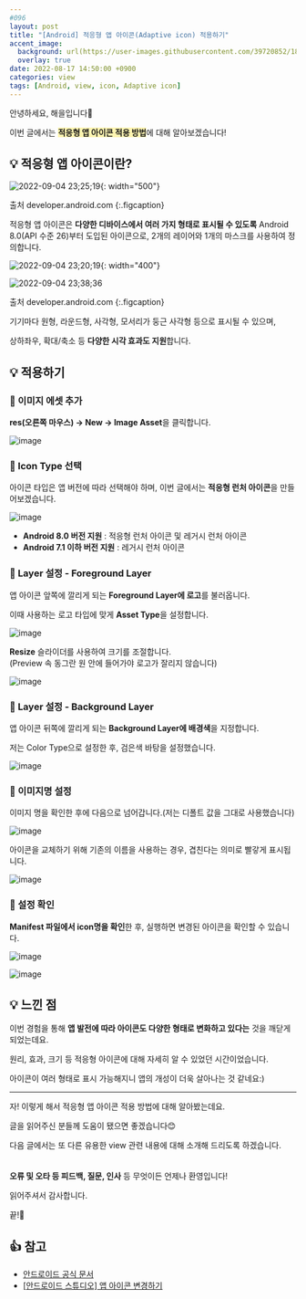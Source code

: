 ```yaml
---
#096
layout: post
title: "[Android] 적응형 앱 아이콘(Adaptive icon) 적용하기"
accent_image:
  background: url(https://user-images.githubusercontent.com/39720852/188318519-8f404e64-0c7d-4bd1-97ac-d37b6dd78360.gif) center/cover
  overlay: true
date: 2022-08-17 14:50:00 +0900
categories: view
tags: [Android, view, icon, Adaptive icon]
---
```


안녕하세요, 해을입니다🦖

이번 글에서는 <span style="background-color:#fff5b1">**적응형 앱 아이콘 적용 방법**</span>에 대해 알아보겠습니다!

## 💡 적응형 앱 아이콘이란?

![2022-09-04 23;25;19](https://user-images.githubusercontent.com/39720852/188318519-8f404e64-0c7d-4bd1-97ac-d37b6dd78360.gif){: width="500"}

출처 developer.android.com
{:.figcaption}

적응형 앱 아이콘은 **다양한 디바이스에서 여러 가지 형태로 표시될 수 있도록** Android 8.0(API 수준 26)부터 도입된 아이콘으로, 2개의 레이어와 1개의 마스크를 사용하여 정의합니다.

![2022-09-04 23;20;19](https://user-images.githubusercontent.com/39720852/188318598-61417aa6-84ea-45aa-84d1-0adfca381e2c.gif){: width="400"}

![2022-09-04 23;38;36](https://user-images.githubusercontent.com/39720852/188319098-53e6b3fc-3647-46a8-bd2f-aa03177d4bac.gif)

출처 developer.android.com
{:.figcaption}

기기마다 원형, 라운드형, 사각형, 모서리가 둥근 사각형 등으로 표시될 수 있으며,

상하좌우, 확대/축소 등 **다양한 시각 효과도 지원**합니다.

## 💡 적용하기

### 🥨 이미지 에셋 추가

**res(오른쪽 마우스) -> New -> Image Asset**을 클릭합니다.

![image](https://user-images.githubusercontent.com/39720852/185045208-7c840296-6886-485d-97c7-51b6399b75dc.png)

### 🥨 Icon Type 선택

아이콘 타입은 앱 버전에 따라 선택해야 하며, 이번 글에서는 **적응형 런처 아이콘**을 만들어보겠습니다.

![image](https://user-images.githubusercontent.com/39720852/185045562-24b464a3-9449-4134-95c2-99f58bf62d8a.png)

* **Android 8.0 버전 지원** : 적응형 런처 아이콘 및 레거시 런처 아이콘
* **Android 7.1 이하 버전 지원** : 레거시 런처 아이콘

### 🥨 Layer 설정 - Foreground Layer

앱 아이콘 앞쪽에 깔리게 되는 **Foreground Layer에 로고**를 불러옵니다.

이때 사용하는 로고 타입에 맞게 **Asset Type**을 설정합니다.

![image](https://user-images.githubusercontent.com/39720852/185058621-659dbeba-46e8-423e-9361-5c64458685a0.png)

**Resize** 슬라이더를 사용하여 크기를 조절합니다.  
(Preview 속 동그란 원 안에 들어가야 로고가 잘리지 않습니다)

![image](https://user-images.githubusercontent.com/39720852/185058737-7746b401-8bd9-47d6-94f9-5cc6eea04b39.png)

### 🥨 Layer 설정 - Background Layer

앱 아이콘 뒤쪽에 깔리게 되는 **Background Layer에 배경색**을 지정합니다.

저는 Color Type으로 설정한 후, 검은색 바탕을 설정했습니다.

![image](https://user-images.githubusercontent.com/39720852/185062052-98531483-7d95-4280-9942-dda780f3f50e.png)

### 🥨 이미지명 설정

이미지 명을 확인한 후에 다음으로 넘어갑니다.(저는 디폴트 값을 그대로 사용했습니다)

![image](https://user-images.githubusercontent.com/39720852/185435868-59c3a94d-7d3b-4c7f-87de-19c969e81086.png)

아이콘을 교체하기 위해 기존의 이름을 사용하는 경우, 겹친다는 의미로 빨갛게 표시됩니다.

![image](https://user-images.githubusercontent.com/39720852/185435425-4319b045-64df-439c-826d-95e85878e47e.png)

### 🥨 설정 확인

**Manifest 파일에서 icon명을 확인**한 후, 실행하면 변경된 아이콘을 확인할 수 있습니다.

![image](https://user-images.githubusercontent.com/39720852/185436982-09b51789-6ae7-4906-b165-42bf68404169.png)

![image](https://user-images.githubusercontent.com/39720852/185441015-db900fb6-71dc-49a7-8432-464cce6b3b25.png)

## 💡 느낀 점

이번 경험을 통해 **앱 발전에 따라 아이콘도 다양한 형태로 변화하고 있다는** 것을 깨닫게 되었는데요.

원리, 효과, 크기 등 적응형 아이콘에 대해 자세히 알 수 있었던 시간이었습니다.

아이콘이 여러 형태로 표시 가능해지니 앱의 개성이 더욱 살아나는 것 같네요:)

---

자! 이렇게 해서 적응형 앱 아이콘 적용 방법에 대해 알아봤는데요.

글을 읽어주신 분들께 도움이 됐으면 좋겠습니다😊

다음 글에서는 또 다른 유용한 view 관련 내용에 대해 소개해 드리도록 하겠습니다.
<br/><br/><br/>
**오류 및 오타 등 피드백, 질문, 인사** 등 무엇이든 언제나 환영입니다!

읽어주셔서 감사합니다.

끝!🦕
<br/>

## 👍 참고

- [안드로이드 공식 문서](https://developer.android.com/studio/write/image-asset-studio?authuser=1#create-adaptive)
- [[안드로이드 스튜디오] 앱 아이콘 변경하기](https://codenet.tistory.com/29)
